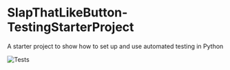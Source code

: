 # SlapThatLikeButton-TestingStarterProject
A starter project to show how to set up and use automated testing in Python

![Tests](https://github.com/zzhuoran91/SlapThatLikeButton-TestingStarterProject/actions/workflows/tests.yml/badge.svg)
